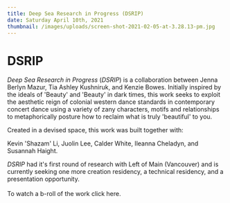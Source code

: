 ```yaml
---
title: Deep Sea Research in Progress (DSRIP)
date: Saturday April 10th, 2021
thumbnail: /images/uploads/screen-shot-2021-02-05-at-3.28.13-pm.jpg
---
```

# DSRIP

*Deep Sea Research in Progress* (*DSRIP*) is a collaboration between Jenna Berlyn Mazur, Tia Ashley Kushniruk, and Kenzie Bowes. Initially inspired by the ideals of 'Beauty' and 'Beauty' in dark times, this work seeks to exploit the aesthetic reign of colonial western dance standards in contemporary concert dance using a variety of zany characters, motifs and relationships to metaphorically posture how to reclaim what is truly 'beautiful' to you. 

Created in a devised space, this work was built together with:

Kevin 'Shazam' Li, Juolin Lee, Calder White, Ileanna Cheladyn, and Susannah Haight. 

*DSRIP* had it's first round of research with Left of Main (Vancouver) and is currently seeking one more creation residency, a technical residency, and a presentation opportunity. \
\
To watch a b-roll of the work click here.
